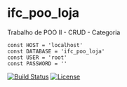 # ifc_poo_loja

Trabalho de POO II - CRUD - Categoria

```
const HOST = 'localhost'
const DATABASE = 'ifc_poo_loja'
const USER = 'root'
const PASSWORD = ''
```
[![Build Status](https://api.travis-ci.org/cakephp/app.png)](https://travis-ci.org/cakephp/app)
[![License](https://poser.pugx.org/cakephp/app/license.svg)](https://packagist.org/packages/cakephp/app)

